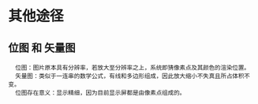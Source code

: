 # 其他途径

## 位图 和 矢量图
```
  位图：图片原本具有分辨率，若放大至分辨率之上，系统即猜像素点及其颜色的渲染位置。
  矢量图：类似于一连串的数学公式，有线和多边形组成，因此放大缩小不失真且所占体积不变。
  位图存在意义：显示精细，因为目前显示屏都是由像素点组成的。
```